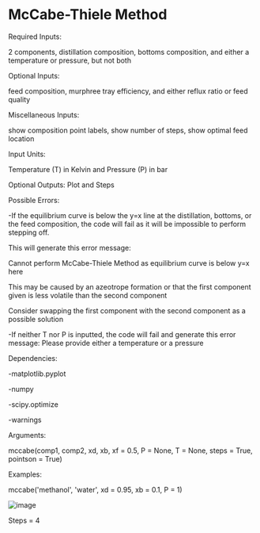 # McCabe-Thiele Method 

Required Inputs: 

2 components, distillation composition, bottoms composition, and either a temperature or pressure, but not both

Optional Inputs: 

feed composition, murphree tray efficiency, and either reflux ratio or feed quality

Miscellaneous Inputs:

show composition point labels, show number of steps, show optimal feed location

Input Units: 

Temperature (T) in Kelvin and Pressure (P) in bar

Optional Outputs: Plot and Steps

Possible Errors: 

-If the equilibrium curve is below the y=x line at the distillation, bottoms, or the feed composition, the code will fail as it will be impossible to perform stepping off.

This will generate this error message: 

Cannot perform McCabe-Thiele Method as equilibrium curve is below y=x here
  
This may be caused by an azeotrope formation or that the first component given is less volatile than the second component
  
Consider swapping the first component with the second component as a possible solution

-If neither T nor P is inputted, the code will fail and generate this error message: Please provide either a temperature or a pressure

Dependencies:

-matplotlib.pyplot

-numpy

-scipy.optimize

-warnings

Arguments:

mccabe(comp1, comp2, xd, xb, xf = 0.5, P = None, T = None, steps = True, pointson = True)

Examples:

mccabe('methanol', 'water', xd = 0.95, xb = 0.1, P = 1)

![image](https://github.com/Chlvan/mccabepy/assets/112746859/14cdcbab-1358-4ff6-b03e-981457804715)

Steps = 4
